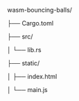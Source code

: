 
wasm-bouncing-balls/

├── Cargo.toml

├── src/

│   └── lib.rs

├── static/

│   ├── index.html

│   └── main.js
